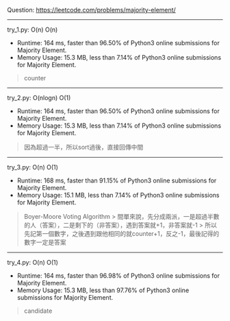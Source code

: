 Question: https://leetcode.com/problems/majority-element/

---

try_1.py: O(n) O(n)
* Runtime: 164 ms, faster than 96.50% of Python3 online submissions for Majority Element.
* Memory Usage: 15.3 MB, less than 7.14% of Python3 online submissions for Majority Element.

> counter

---

try_2.py: O(nlogn) O(1)
* Runtime: 164 ms, faster than 96.50% of Python3 online submissions for Majority Element.
* Memory Usage: 15.3 MB, less than 7.14% of Python3 online submissions for Majority Element.

> 因為超過一半，所以sort過後，直接回傳中間

---

try_3.py: O(n) O(1)
* Runtime: 168 ms, faster than 91.15% of Python3 online submissions for Majority Element.
* Memory Usage: 15.1 MB, less than 7.14% of Python3 online submissions for Majority Element.

> Boyer-Moore Voting Algorithm
	> 間單來說，先分成兩派，一是超過半數的人（答案），二是剩下的（非答案），遇到答案就+1，非答案就-1
	> 所以先記第一個數字，之後遇到跟他相同的就counter+1，反之-1，最後記得的數字一定是答案

---

try_4.py: O(n) O(1)

* Runtime: 164 ms, faster than 96.98% of Python3 online submissions for Majority Element.
* Memory Usage: 15.3 MB, less than 97.76% of Python3 online submissions for Majority Element.

> candidate
